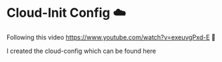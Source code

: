 # Cloud-Init Config ☁️

Following this video https://www.youtube.com/watch?v=exeuvgPxd-E 🎥

I created the cloud-config which can be found here
